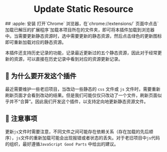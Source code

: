 <h1 align="center">Update Static Resource</h1>
## :apple: 安装
打开`Chrome` 浏览器，在`chrome://extensions/` 页面中点击`加载已解压的扩展程序`加载本项目所在的文件夹，即可将本插件加载到浏览器中。当需要更新静态资源时，选中需要更新的静态资源，然后点击绿色的更新图标即可重新加载对应的静态资源。

本插件还支持历史记录的功能，记录最近更新过的五个静态资源，因此对于经常更新的资源，可以直接在历史记录中看到对应的资源更新记录。

## :pear: 为什么要开发这个插件
最近需要维护一些老旧项目，当改动一些静态的 `css` 文件或 `js` 文件时，需要重新刷新页面才会看到改动的结果。但是我们可能仅仅只改动了一个文件，刷新页面似乎并不“合算”。因此我们开发这个插件，以支持定向地更新静态资源文件。

## :tomato: 注意事项
更新`js`文件时需要注意，不同文件之间可能存在依赖关系（存在加载的先后顺序），`js`文件的重新加载可能会出现报错或者状态的丢失。对于老旧项目中`js`代码的组织，最好遵循`JavaScript Good Parts` 中给出的建议。
